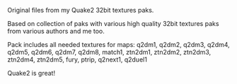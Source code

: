 ﻿Original files from my Quake2 32bit textures paks. 

Based on collection of paks with various high quality 32bit textures paks from various authors and me too.

Pack includes all needed textures for maps:
q2dm1, q2dm2, q2dm3, q2dm4, q2dm5, q2dm6, q2dm7, q2dm8, match1, ztn2dm1, ztn2dm2, ztn2dm3, ztn2dm4, ztn2dm5, fury, ptrip, q2next1, q2duel1


Quake2 is great!
